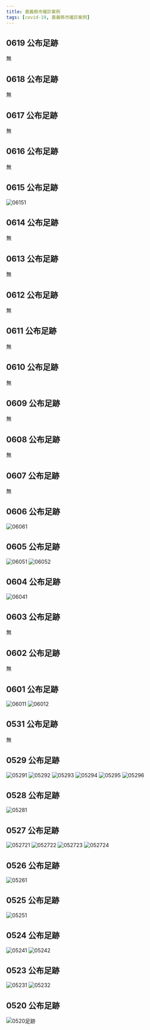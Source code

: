 ```yaml
---
title: 嘉義縣市確診案例
tags: [covid-19, 嘉義縣市確診案例]
---
```

## 0619 公布足跡
無
## 0618 公布足跡
無
## 0617 公布足跡
無
## 0616 公布足跡
無
## 0615 公布足跡
![06151](https://extws.cyhg.gov.tw/001/Upload/1462/relpic/15690/213469/b788af1c-4983-4477-bdd1-80a82b9a5e90.jpg)
## 0614 公布足跡
無
## 0613 公布足跡
無
## 0612 公布足跡
無
## 0611 公布足跡
無
## 0610 公布足跡
無
## 0609 公布足跡
無
## 0608 公布足跡
無
## 0607 公布足跡
無
## 0606 公布足跡
![06061](https://icmp-ws.chiayi.gov.tw/001/Upload/399/relpic/9149/613521/b6859dec-86d9-4bed-b1b3-6f43d78a5613.png)
## 0605 公布足跡
![06051](https://extws.cyhg.gov.tw/001/Upload/1462/relpic/15690/212556/42e1859f-1fe2-448b-805d-6e2375e24551.jpg)
![06052](https://extws.cyhg.gov.tw/001/Upload/1462/relpic/15690/212556/f834efcc-6f6a-4dff-87a4-efb607da54a6.jpg)
## 0604 公布足跡
![06041](https://extws.cyhg.gov.tw/Download.ashx?u=LzAwMS9VcGxvYWQvMTQ2Mi9ja2ZpbGUvN2NlZDBlYWUtNTFlNS00ODY2LThlZmMtZTcxMmE5NjZiMzkzQDEwMjR4NzY4LmpwZw%3d%3d&n=5oqV5b2x54mHMS5qcGc%3d&Icon=.jpg)
## 0603 公布足跡
無
## 0602 公布足跡
無
## 0601 公布足跡
![06011](https://extws.cyhg.gov.tw/001/Upload/1462/relpic/15690/212146/6dfdaf8d-baf0-446e-b81a-726228abf580.jpg)
![06012](https://extws.cyhg.gov.tw/001/Upload/1462/relpic/15690/212146/fbc00440-18e4-426e-9733-2983ffa76e45.jpg)
## 0531 公布足跡
無
## 0529 公布足跡
![05291](https://extws.cyhg.gov.tw/001/Upload/1462/relpic/15690/211790/e0dd53e1-b69b-4105-97d3-2674df973ee7.jpg)
![05292](https://extws.cyhg.gov.tw/001/Upload/1462/relpic/15690/211790/1ca03cdf-f694-40cc-aaa2-fd871dff7d66.jpg)
![05293](https://extws.cyhg.gov.tw/001/Upload/1462/relpic/15690/211790/53d7eaee-ce26-49e9-a7a8-6455a75ab0a5.jpg)
![05294](https://extws.cyhg.gov.tw/001/Upload/1462/relpic/15690/211790/19d041e1-e873-41b8-b7da-9800d8be6633.jpg)
![05295](https://extws.cyhg.gov.tw/001/Upload/1462/relpic/15690/211790/517fa445-37ad-42a0-8d02-b324a229dfc6.jpg)
![05296](https://extws.cyhg.gov.tw/001/Upload/1462/relpic/15690/211790/fc9055c4-fbd5-4119-8be1-f03fbb38ec9a.jpg)
## 0528 公布足跡
![05281](https://icmp-ws.chiayi.gov.tw/001/Upload/399/relpic/9149/612976/06423596-dab1-4210-9d38-43b21a088786.png)
## 0527 公布足跡

![052721](https://icmp-ws.chiayi.gov.tw/001/Upload/399/relpic/9149/612911/0e7b3a6f-68b2-4cb6-af65-503a0596ced8.jpg)
![052722](https://icmp-ws.chiayi.gov.tw/001/Upload/399/relpic/9149/612911/2784e550-a169-4744-8505-c5e104c867fb.jpg)
![052723](https://icmp-ws.chiayi.gov.tw/001/Upload/399/relpic/9149/612911/dd204c5f-3987-42b8-b411-b701dc25d1c9.jpg)
![052724](https://icmp-ws.chiayi.gov.tw/001/Upload/399/relpic/9149/612911/61c38097-a675-4145-a897-906ff17faa0c.jpg)
## 0526 公布足跡
![05261](https://icmp-ws.chiayi.gov.tw/001/Upload/399/relpic/9149/612859/dd639d31-1739-481c-893d-a77291c35ca1.jpg)
## 0525 公布足跡
![05251](https://icmp-ws.chiayi.gov.tw/001/Upload/399/relpic/9149/612793/aadde6f6-a2e0-4275-999a-a8d7e082a86e.jpg)
## 0524 公布足跡
![05241](https://icmp-ws.chiayi.gov.tw/001/Upload/399/relpic/9149/612728/2f77d076-ceef-4613-9597-2e8a681c0a51.jpg)
![05242](https://icmp-ws.chiayi.gov.tw/001/Upload/399/relpic/9149/612728/66fabe9a-c3bf-4553-ba37-651cfa631e74.jpg)
## 0523 公布足跡
![05231](https://icmp-ws.chiayi.gov.tw/001/Upload/399/relpic/9149/612686/22fd90fd-c91c-45ee-aab4-3c2e1f6af4f1.jpg)
![05232](https://s.newtalk.tw/album/news/578/60aa058c0dbc3.jpg)
## 0520 公布足跡
![0520足跡](https://images.chinatimes.com/newsphoto/2021-05-20/1024/20210520004731.jpg)
